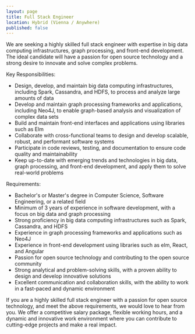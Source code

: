 ```yaml
---
layout: page
title: Full Stack Engineer
location: Hybrid (Vienna / Anywhere)
published: false
---
```


We are seeking a highly skilled full stack engineer with expertise in big data computing infrastructures, graph processing, and front-end development. The ideal candidate will have a passion for open source technology and a strong desire to innovate and solve complex problems.

Key Responsibilities:
* Design, develop, and maintain big data computing infrastructures, including Spark, Cassandra, and HDFS, to process and analyze large amounts of data
* Develop and maintain graph processing frameworks and applications, including Neo4J, to enable graph-based analysis and visualization of complex data sets
* Build and maintain front-end interfaces and applications using libraries such as Elm
* Collaborate with cross-functional teams to design and develop scalable, robust, and performant software systems
* Participate in code reviews, testing, and documentation to ensure code quality and maintainability
* Keep up-to-date with emerging trends and technologies in big data, graph processing, and front-end development, and apply them to solve real-world problems

Requirements:
* Bachelor's or Master's degree in Computer Science, Software Engineering, or a related field
* Minimum of 3 years of experience in software development, with a focus on big data and graph processing
* Strong proficiency in big data computing infrastructures such as Spark, Cassandra, and HDFS
* Experience in graph processing frameworks and applications such as Neo4J
* Experience in front-end development using libraries such as elm, React, and Angular
* Passion for open source technology and contributing to the open source community
* Strong analytical and problem-solving skills, with a proven ability to design and develop innovative solutions
* Excellent communication and collaboration skills, with the ability to work in a fast-paced and dynamic environment

If you are a highly skilled full stack engineer with a passion for open source technology, and meet the above requirements, we would love to hear from you. We offer a competitive salary package, flexible working hours, and a dynamic and innovative work environment where you can contribute to cutting-edge projects and make a real impact.
